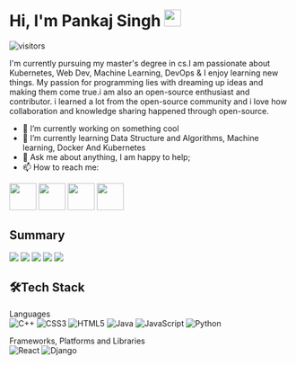 <h1> Hi, I'm Pankaj Singh <img src="https://user-images.githubusercontent.com/39955420/147578264-bae0526c-028a-49d2-8af8-d08bb4edbd2a.gif" height="30" width="30"></h1>

![visitors](https://visitor-badge.glitch.me/badge?page_id=PankajSingh1010/PankajSigh1010)

I'm currently pursuing my master's degree in cs.I am passionate about Kubernetes, Web Dev, Machine Learning, DevOps & I enjoy learning new things. 
My passion for programming lies with dreaming up ideas and making them come true.i am also an open-source enthusiast and contributor. i learned a lot from the open-source community and i love how collaboration and knowledge sharing happened through open-source.
 
- 🔭 I’m currently working on something cool
- 🌱 I’m currently learning  Data Structure and Algorithms, Machine learning, Docker And Kubernetes
- 💬 Ask me about anything, I am happy to help;
- 📫 How to reach me: 

[<img src="https://user-images.githubusercontent.com/39955420/147572655-e5feabb1-2a36-467c-9906-1fc66d606b41.png" height="48" width="48">](https://www.linkedin.com/) 
[<img src="https://user-images.githubusercontent.com/39955420/147572505-a0f98499-2d13-4149-a68a-a66f7ebe0e23.png" height="48" width="48">](https://twitter.com/its_pankaj10) 
[<img src="https://user-images.githubusercontent.com/39955420/147611479-36ad6cd0-3b53-4d46-8035-0bd940e01a57.png" height="48" width="48">](mailto:pankajsingh132000@gmail.com)
[<img src="https://user-images.githubusercontent.com/39955420/147572858-093e11d5-c974-43de-9795-f328d4cda097.png" height="48" width="48">](https://www.instagram.com/its_pankajsingh10)

<h2>Summary</h2>

![](https://github-profile-summary-cards.vercel.app/api/cards/profile-details?username=pankajsingh1010&theme=monokai) 
![](https://github-profile-summary-cards.vercel.app/api/cards/most-commit-language?username=pankajsingh1010&theme=monokai) 
![](https://github-profile-summary-cards.vercel.app/api/cards/repos-per-language?username=pankajsingh1010&theme=monokai)
![](https://github-profile-summary-cards.vercel.app/api/cards/stats?username=pankajsingh1010&theme=monokai)
![](https://github-profile-summary-cards.vercel.app/api/cards/productive-time?username=pankajsingh1010&theme=monokai) 

<h2>🛠Tech Stack</h2>

Languages  
![C++](https://img.shields.io/badge/c++-%2300599C.svg?style=for-the-badge&logo=c%2B%2B&logoColor=white)
![CSS3](https://img.shields.io/badge/css3-%231572B6.svg?style=for-the-badge&logo=css3&logoColor=white)
![HTML5](https://img.shields.io/badge/html5-%23E34F26.svg?style=for-the-badge&logo=html5&logoColor=white)
![Java](https://img.shields.io/badge/java-%23ED8B00.svg?style=for-the-badge&logo=java&logoColor=white)
![JavaScript](https://img.shields.io/badge/javascript-%23323330.svg?style=for-the-badge&logo=javascript&logoColor=%23F7DF1E)
![Python](https://img.shields.io/badge/python-%23323330.svg?style=for-the-badge&logo=python&logoColor=%23F7DF1E)

Frameworks, Platforms and Libraries  
![React](https://img.shields.io/badge/React-%23323330.svg?style=for-the-badge&logo=react&logoColor=%23F7DF1E)
![Django](https://img.shields.io/badge/Django-%23404d59.svg?style=for-the-badge&logo=Django&logoColor=%2361DAFB)
